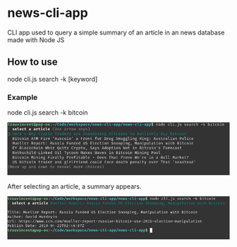 # news-cli-app

CLI app used to query a simple summary of an article in an news database made with Node JS

## How to use

node cli.js search -k [keyword]

### Example

node cli.js search -k bitcoin

![Example 1](images/example1.png?raw=true)

After selecting an article, a summary appears.

![Example 2](images/example2.png?raw=true)


